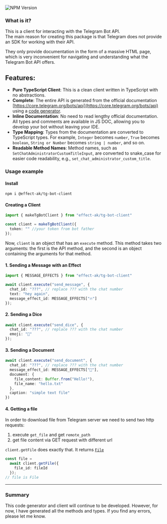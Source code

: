 ![NPM Version](https://img.shields.io/npm/v/%40effect-ak%2Ftg-bot-client)

### What is it? 

This is a client for interacting with the Telegram Bot API.  
The main reason for creating this package is that Telegram does not provide an SDK for working with their API.

They only provide documentation in the form of a massive HTML page, which is very inconvenient for navigating and understanding what the Telegram Bot API offers.

## Features:
- **Pure TypeScript Client**: This is a clean client written in TypeScript with no abstractions.
- **Complete**: The entire API is generated from the official documentation [https://core.telegram.org/bots/api](https://core.telegram.org/bots/api) using a [code generator](./codegen/main.ts).
- **Inline Documentation**: No need to read lengthy official documentation. All types and comments are available in JS DOC, allowing you to develop your bot without leaving your IDE.
- **Type Mapping**: Types from the documentation are converted to TypeScript types. For example, `Integer` becomes `number`, `True` becomes `boolean`, `String or Number` becomes `string | number`, and so on.
- **Readable Method Names**: Method names, such as `SetChatAdministratorCustomTitleInput`, are converted to snake_case for easier code readability, e.g., `set_chat_administrator_custom_title`.

### Usage example

#### Install

`npm i @effect-ak/tg-bot-client`

#### Creating a Client

```typescript
import { makeTgBotClient } from "effect-ak/tg-bot-client"

const client = makeTgBotClient({
  token: "" //your token from bot father
});
```

Now, `client` is an object that has an `execute` method. This method takes two arguments: the first is the API method, and the second is an object containing the arguments for that method.

#### 1. Sending a Message with an Effect

```typescript
import { MESSAGE_EFFECTS } from "effect-ak/tg-bot-client"

await client.execute("send_message", {
  chat_id: "???", // replace ??? with the chat number
  text: "hey again",
  message_effect_id: MESSAGE_EFFECTS["🔥"]
});
```

#### 2. Sending a Dice

```typescript
await client.execute("send_dice", {
  chat_id: "???", // replace ??? with the chat number
  emoji: "🎲"
});
```

#### 3. Sending a Document

```typescript
await client.execute("send_document", {
  chat_id: "???", // replace ??? with the chat number
  message_effect_id: MESSAGE_EFFECTS["🎉"],
  document: {
    file_content: Buffer.from("Hello!"),
    file_name: "hello.txt"
  },
  caption: "simple text file"
})
```


#### 4. Getting a file

In order to download file from Telegram server we need to send two http requests:
1. execute `get_file` and get `remote_path`
2. get file content via GET request with different url

`client.getFile` does exactly that. It returns [`File`](https://developer.mozilla.org/en-US/docs/Web/API/File)

```typescript
const file = 
  await client.getFile({ 
    file_id: fileId
  });
// file is File
```

---

### Summary

This code generator and client will continue to be developed. However, for now, I have generated all the methods and types. If you find any errors, please let me know.
